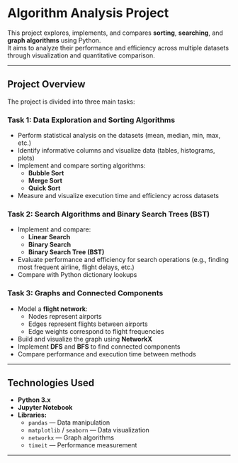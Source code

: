 #  Algorithm Analysis Project

This project explores, implements, and compares **sorting**, **searching**, and **graph algorithms** using Python.  
It aims to analyze their performance and efficiency across multiple datasets through visualization and quantitative comparison.

---

##  Project Overview


The project is divided into three main tasks:

### **Task 1: Data Exploration and Sorting Algorithms**
- Perform statistical analysis on the datasets (mean, median, min, max, etc.)
- Identify informative columns and visualize data (tables, histograms, plots)
- Implement and compare sorting algorithms:
  - **Bubble Sort**
  - **Merge Sort**
  - **Quick Sort**
- Measure and visualize execution time and efficiency across datasets

### **Task 2: Search Algorithms and Binary Search Trees (BST)**
- Implement and compare:
  - **Linear Search**
  - **Binary Search**
  - **Binary Search Tree (BST)**
- Evaluate performance and efficiency for search operations (e.g., finding most frequent airline, flight delays, etc.)
- Compare with Python dictionary lookups

### **Task 3: Graphs and Connected Components**
- Model a **flight network**:
  - Nodes represent airports
  - Edges represent flights between airports
  - Edge weights correspond to flight frequencies
- Build and visualize the graph using **NetworkX**
- Implement **DFS** and **BFS** to find connected components
- Compare performance and execution time between methods

---

##  Technologies Used

- **Python 3.x**
- **Jupyter Notebook**
- **Libraries:**
  - `pandas` — Data manipulation
  - `matplotlib` / `seaborn` — Data visualization
  - `networkx` — Graph algorithms
  - `timeit` — Performance measurement

---

